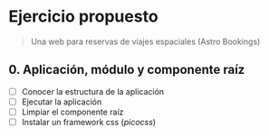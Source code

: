# Ejercicio propuesto

> Una web para reservas de viajes espaciales (Astro Bookings)

## 0. Aplicación, módulo y componente raíz

- [ ] Conocer la estructura de la aplicación
- [ ] Ejecutar la aplicación
- [ ] Limpiar el componente raíz
- [ ] Instalar un framework css (_picocss_)
